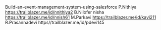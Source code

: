  Build-an-event-management-system-using-salesforce
P.Nithiya          https://trailblazer.me/id/nnithiya2
B.Nilofer nisha    https://trailblazer.me/id/nnish61
M.Parkavi          https://trailblazer.me/id/kavi211
R.Prasannadevi     https//trailblazer.me/id/pdevi145
